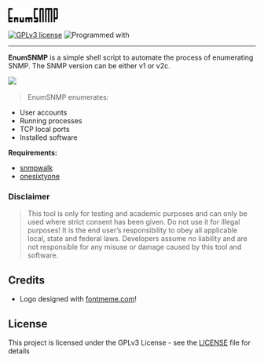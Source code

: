 <img src="images/logo.png" width="20%">

[![GPLv3 license](https://img.shields.io/badge/license-GPLv3-blue.svg)](https://github.com/chrispetrou/EnumSNMP/blob/master/LICENSE) ![Programmed with](https://img.shields.io/badge/Made%20with-bash-brightgreen.svg)

* * *
__EnumSNMP__ is a simple shell script to automate the process of enumerating SNMP. The SNMP version can be either v1 or v2c.

<img src="images/EnumSNMP.png" width="60%">

>EnumSNMP enumerates:

*   User accounts
*   Running processes
*   TCP local ports
*   Installed software

**Requirements:**

*   [snmpwalk](https://linux.die.net/man/1/snmpwalk)
*   [onesixtyone](https://github.com/trailofbits/onesixtyone)


### Disclaimer
> This tool is only for testing and academic purposes and can only be used where strict consent has been given. Do not use it for illegal purposes! It is the end user’s responsibility to obey all applicable local, state and federal laws. Developers assume no liability and are not responsible for any misuse or damage caused by this tool and software.

## Credits

*   Logo designed with [fontmeme.com](https://fontmeme.com/graffiti-fonts/)!

## License

This project is licensed under the GPLv3 License - see the [LICENSE](LICENSE) file for details